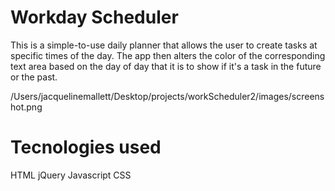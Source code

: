 

# Workday Scheduler

This is a simple-to-use daily planner that allows the user
to create tasks at specific times of the day. The app then 
alters the color of the corresponding text area based on the day of day that it is to show if it's a task in the future or the past. 

/Users/jacquelinemallett/Desktop/projects/workScheduler2/images/screenshot.png

# Tecnologies used

HTML
jQuery
Javascript
CSS






